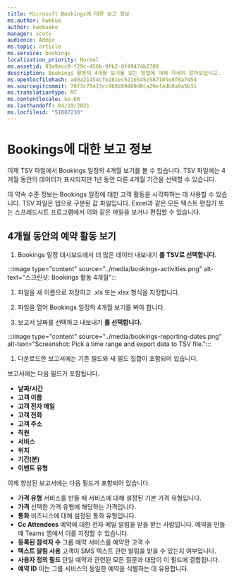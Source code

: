 ```yaml
---
title: Microsoft Bookings에 대한 보고 정보
ms.author: kwekua
author: kwekuako
manager: scotv
audience: Admin
ms.topic: article
ms.service: bookings
localization_priority: Normal
ms.assetid: 03a9acc9-f29c-456b-9fb2-0f49474b2708
description: Bookings 활동의 4개월 보기를 보는 방법에 대해 자세히 알아보십시오.
ms.openlocfilehash: ad0a21454cfe28cec521e545e587105e8f8a7454
ms.sourcegitcommit: 76f3c75413cc960289489d0ca29efadb8a9a5b31
ms.translationtype: MT
ms.contentlocale: ko-KR
ms.lasthandoff: 04/19/2021
ms.locfileid: "51887230"
---
```

# <a name="reporting-info-for-bookings"></a>Bookings에 대한 보고 정보

이제 TSV 파일에서 Bookings 일정의 4개월 보기를 볼 수 있습니다. TSV 파일에는 4개월 동안의 데이터가 표시되지만 1년 동안 다른 4개월 기간을 선택할 수 있습니다.

이 약속 수준 정보는 Bookings 일정에 대한 고객 활동을 시각화하는 데 사용할 수 있습니다. TSV 파일은 탭으로 구분된 값 파일입니다. Excel과 같은 모든 텍스트 편집기 또는 스프레드시트 프로그램에서 이와 같은 파일을 보거나 편집할 수 있습니다.

## <a name="see-four-months-of-booking-activity"></a>4개월 동안의 예약 활동 보기

1. Bookings 일정 대시보드에서 더 많은 데이터 내보내기 **를 TSV로 선택합니다.**

:::image type="content" source="../media/bookings-activities.png" alt-text="스크린샷: Bookings 활동 4개월":::

1. 파일을 새 이름으로 저장하고 .xls 또는 xlsx 형식을 지정합니다.

1. 파일을 열어 Bookings 일정의 4개월 보기를 봐야 합니다.

1. 보고서 날짜를 선택하고 내보내기 **를 선택합니다.**

:::image type="content" source="../media/bookings-reporting-dates.png" alt-text="Screenshot: Pick a time range and export data to TSV file.":::

1. 다운로드한 보고서에는 기존 필드와 새 필드 집합이 포함되어 있습니다.

보고서에는 다음 필드가 포함됩니다.

 - **날짜/시간**
- **고객 이름**
- **고객 전자 메일**
- **고객 전화**
- **고객 주소**
- **직원**
- **서비스**
- **위치**
- **기간(분)**
- **이벤트 유형**

이제 향상된 보고서에는 다음 필드가 포함되어 있습니다.

- **가격 유형**   서비스를 만들 때 서비스에 대해 설정된 기본 가격 유형입니다.
- **가격**   선택한 가격 유형에 해당하는 가격입니다.
- **통화**   비즈니스에 대해 설정된 통화 유형입니다.
- **Cc Attendees**   예약에 대한 전자 메일 알림을 받을 받는 사람입니다. 예약을 만들 때 Teams 앱에서 이를 지정할 수 있습니다.
- **등록된 참석자 수**   그룹 예약 서비스를 예약한 고객 수
- **텍스트 알림 사용**   고객이 SMS 텍스트 관련 알림을 받을 수 있는지 여부입니다.
- **사용자 정의 필드**   단일 예약과 관련된 모든 질문과 대답이 이 필드에 결합됩니다.
- **예약 ID**   이는 그룹 서비스의 동일한 예약을 식별하는 데 유용합니다.
